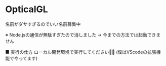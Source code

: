 # OpticalGL
  名前がダサすぎるのでいい名前募集中  
  
  ※ Node.jsの通信が無駄すぎたので消しました → 今までの方法では起動できません
  
  
■ 実行の仕方
  ローカル開発環境で実行してください🙇‍♂️
  (僕はVScodeの拡張機能でやってます)
